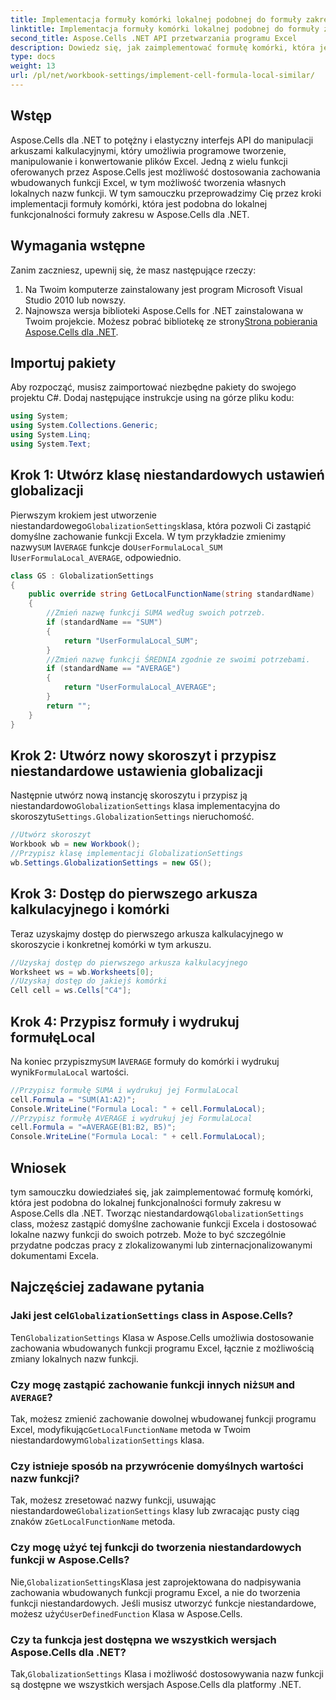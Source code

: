 ```yaml
---
title: Implementacja formuły komórki lokalnej podobnej do formuły zakresu lokalnej
linktitle: Implementacja formuły komórki lokalnej podobnej do formuły zakresu lokalnej
second_title: Aspose.Cells .NET API przetwarzania programu Excel
description: Dowiedz się, jak zaimplementować formułę komórki, która jest podobna do lokalnej funkcjonalności formuły zakresu w Aspose.Cells dla .NET. Dowiedz się, jak dostosować wbudowane nazwy funkcji programu Excel i nie tylko.
type: docs
weight: 13
url: /pl/net/workbook-settings/implement-cell-formula-local-similar/
---
```

## Wstęp
Aspose.Cells dla .NET to potężny i elastyczny interfejs API do manipulacji arkuszami kalkulacyjnymi, który umożliwia programowe tworzenie, manipulowanie i konwertowanie plików Excel. Jedną z wielu funkcji oferowanych przez Aspose.Cells jest możliwość dostosowania zachowania wbudowanych funkcji Excel, w tym możliwość tworzenia własnych lokalnych nazw funkcji. W tym samouczku przeprowadzimy Cię przez kroki implementacji formuły komórki, która jest podobna do lokalnej funkcjonalności formuły zakresu w Aspose.Cells dla .NET.
## Wymagania wstępne
Zanim zaczniesz, upewnij się, że masz następujące rzeczy:
1. Na Twoim komputerze zainstalowany jest program Microsoft Visual Studio 2010 lub nowszy.
2.  Najnowsza wersja biblioteki Aspose.Cells for .NET zainstalowana w Twoim projekcie. Możesz pobrać bibliotekę ze strony[Strona pobierania Aspose.Cells dla .NET](https://releases.aspose.com/cells/net/).
## Importuj pakiety
Aby rozpocząć, musisz zaimportować niezbędne pakiety do swojego projektu C#. Dodaj następujące instrukcje using na górze pliku kodu:
```csharp
using System;
using System.Collections.Generic;
using System.Linq;
using System.Text;
```
## Krok 1: Utwórz klasę niestandardowych ustawień globalizacji
 Pierwszym krokiem jest utworzenie niestandardowego`GlobalizationSettings`klasa, która pozwoli Ci zastąpić domyślne zachowanie funkcji Excela. W tym przykładzie zmienimy nazwy`SUM` I`AVERAGE` funkcje do`UserFormulaLocal_SUM` I`UserFormulaLocal_AVERAGE`, odpowiednio.
```csharp
class GS : GlobalizationSettings
{
    public override string GetLocalFunctionName(string standardName)
    {
        //Zmień nazwę funkcji SUMA według swoich potrzeb.
        if (standardName == "SUM")
        {
            return "UserFormulaLocal_SUM";
        }
        //Zmień nazwę funkcji ŚREDNIA zgodnie ze swoimi potrzebami.
        if (standardName == "AVERAGE")
        {
            return "UserFormulaLocal_AVERAGE";
        }
        return "";
    }
}
```
## Krok 2: Utwórz nowy skoroszyt i przypisz niestandardowe ustawienia globalizacji
 Następnie utwórz nową instancję skoroszytu i przypisz ją niestandardowo`GlobalizationSettings` klasa implementacyjna do skoroszytu`Settings.GlobalizationSettings` nieruchomość.
```csharp
//Utwórz skoroszyt
Workbook wb = new Workbook();
//Przypisz klasę implementacji GlobalizationSettings
wb.Settings.GlobalizationSettings = new GS();
```
## Krok 3: Dostęp do pierwszego arkusza kalkulacyjnego i komórki
Teraz uzyskajmy dostęp do pierwszego arkusza kalkulacyjnego w skoroszycie i konkretnej komórki w tym arkuszu.
```csharp
//Uzyskaj dostęp do pierwszego arkusza kalkulacyjnego
Worksheet ws = wb.Worksheets[0];
//Uzyskaj dostęp do jakiejś komórki
Cell cell = ws.Cells["C4"];
```
## Krok 4: Przypisz formuły i wydrukuj formułęLocal
 Na koniec przypiszmy`SUM` I`AVERAGE` formuły do komórki i wydrukuj wynik`FormulaLocal` wartości.
```csharp
//Przypisz formułę SUMA i wydrukuj jej FormulaLocal
cell.Formula = "SUM(A1:A2)";
Console.WriteLine("Formula Local: " + cell.FormulaLocal);
//Przypisz formułę AVERAGE i wydrukuj jej FormulaLocal
cell.Formula = "=AVERAGE(B1:B2, B5)";
Console.WriteLine("Formula Local: " + cell.FormulaLocal);
```
## Wniosek
 tym samouczku dowiedziałeś się, jak zaimplementować formułę komórki, która jest podobna do lokalnej funkcjonalności formuły zakresu w Aspose.Cells dla .NET. Tworząc niestandardową`GlobalizationSettings` class, możesz zastąpić domyślne zachowanie funkcji Excela i dostosować lokalne nazwy funkcji do swoich potrzeb. Może to być szczególnie przydatne podczas pracy z zlokalizowanymi lub zinternacjonalizowanymi dokumentami Excela.
## Najczęściej zadawane pytania
###  Jaki jest cel`GlobalizationSettings` class in Aspose.Cells?
 Ten`GlobalizationSettings` Klasa w Aspose.Cells umożliwia dostosowanie zachowania wbudowanych funkcji programu Excel, łącznie z możliwością zmiany lokalnych nazw funkcji.
###  Czy mogę zastąpić zachowanie funkcji innych niż`SUM` and `AVERAGE`?
 Tak, możesz zmienić zachowanie dowolnej wbudowanej funkcji programu Excel, modyfikując`GetLocalFunctionName` metoda w Twoim niestandardowym`GlobalizationSettings` klasa.
### Czy istnieje sposób na przywrócenie domyślnych wartości nazw funkcji?
 Tak, możesz zresetować nazwy funkcji, usuwając niestandardowe`GlobalizationSettings` klasy lub zwracając pusty ciąg znaków z`GetLocalFunctionName` metoda.
### Czy mogę użyć tej funkcji do tworzenia niestandardowych funkcji w Aspose.Cells?
 Nie,`GlobalizationSettings`Klasa jest zaprojektowana do nadpisywania zachowania wbudowanych funkcji programu Excel, a nie do tworzenia funkcji niestandardowych. Jeśli musisz utworzyć funkcje niestandardowe, możesz użyć`UserDefinedFunction` Klasa w Aspose.Cells.
### Czy ta funkcja jest dostępna we wszystkich wersjach Aspose.Cells dla .NET?
 Tak,`GlobalizationSettings` Klasa i możliwość dostosowywania nazw funkcji są dostępne we wszystkich wersjach Aspose.Cells dla platformy .NET.
